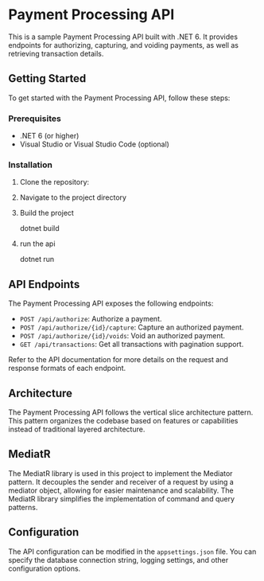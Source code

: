 # Payment Processing API

This is a sample Payment Processing API built with .NET 6. It provides endpoints for authorizing, capturing, and voiding payments, as well as retrieving transaction details.

## Getting Started

To get started with the Payment Processing API, follow these steps:

### Prerequisites

- .NET 6 (or higher)
- Visual Studio or Visual Studio Code (optional)

### Installation

1. Clone the repository:
2. Navigate to the project directory
3. Build the project

   dotnet build

4. run the api

   dotnet run

## API Endpoints

The Payment Processing API exposes the following endpoints:

- `POST /api/authorize`: Authorize a payment.
- `POST /api/authorize/{id}/capture`: Capture an authorized payment.
- `POST /api/authorize/{id}/voids`: Void an authorized payment.
- `GET /api/transactions`: Get all transactions with pagination support.

Refer to the API documentation for more details on the request and response formats of each endpoint.

## Architecture

The Payment Processing API follows the vertical slice architecture pattern. This pattern organizes the codebase based on features or capabilities instead of traditional layered architecture.

## MediatR

The MediatR library is used in this project to implement the Mediator pattern. It decouples the sender and receiver of a request by using a mediator object, allowing for easier maintenance and scalability. The MediatR library simplifies the implementation of command and query patterns.

## Configuration

The API configuration can be modified in the `appsettings.json` file. You can specify the database connection string, logging settings, and other configuration options.
